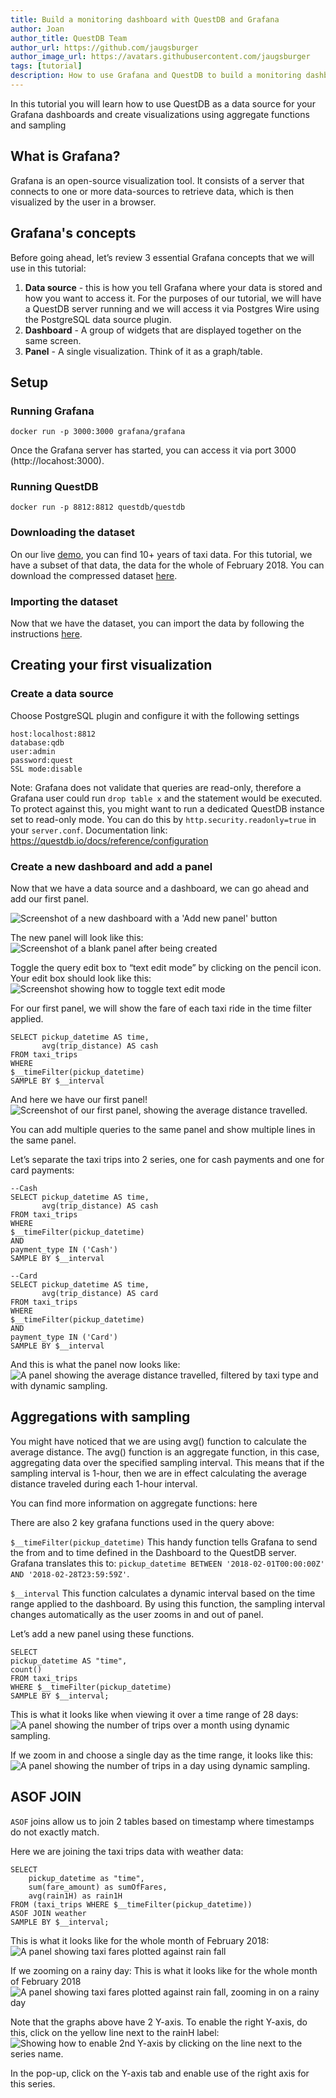 ```yaml
---
title: Build a monitoring dashboard with QuestDB and Grafana
author: Joan
author_title: QuestDB Team
author_url: https://github.com/jaugsburger
author_image_url: https://avatars.githubusercontent.com/jaugsburger
tags: [tutorial]
description: How to use Grafana and QuestDB to build a monitoring dashboard.
---
```


In this tutorial you will learn how to use QuestDB as a data source for your Grafana dashboards and create visualizations using aggregate functions and sampling
<!-- truncate -->

## What is Grafana?
Grafana is an open-source visualization tool. It consists of a server that connects to one or more data-sources to retrieve data, which is then visualized by the user in a browser.

## Grafana's concepts
Before going ahead, let’s review 3 essential Grafana concepts that we will use in this tutorial:

1. **Data source** - this is how you tell Grafana where your data is stored and how you want to access it. For the purposes of our tutorial, we will have a QuestDB server running and we will access it via Postgres Wire using the PostgreSQL data source plugin.
2. **Dashboard** - A group of widgets that are displayed together on the same screen.
3. **Panel** - A single visualization. Think of it as a graph/table.

## Setup
### Running Grafana
```shell
docker run -p 3000:3000 grafana/grafana
```

Once the Grafana server has started, you can access it via port 3000 (http://locahost:3000).

### Running QuestDB
```shell
docker run -p 8812:8812 questdb/questdb
```

### Downloading the dataset
On our live [demo](http://try.questdb.io:9000/), you can find 10+ years of taxi data. For this tutorial, we have a subset of that data, the data for the whole of February 2018. You can download the compressed dataset [here](https://s3-eu-west-1.amazonaws.com/questdb.io/datasets/grafana_tutorial_dataset.tar.gz).


### Importing the dataset
Now that we have the dataset, you can import the data by following the instructions [here](https://questdb.io/docs/develop/insert-data).

## Creating your first visualization

### Create a data source

Choose PostgreSQL plugin and configure it with the following settings

```
host:localhost:8812
database:qdb
user:admin
password:quest
SSL mode:disable
```

Note: Grafana does not validate that queries are read-only, therefore a Grafana user could run `drop table x` and the statement would be executed. To protect against this, you might want to run a dedicated QuestDB instance set to read-only mode. You can do this by  `http.security.readonly=true` in your `server.conf`. Documentation link: https://questdb.io/docs/reference/configuration



### Create a new dashboard and add a panel
Now that we have a data source and a dashboard, we can go ahead and add our first panel.

<img
alt="Screenshot of a new dashboard with a 'Add new panel' button"
className="screenshot--shadow screenshot--docs"
src="/img/blog/2020-10-19/add-new-panel.png"
/>



The new panel will look like this:
<img
alt="Screenshot of a blank panel after being created"
className="screenshot--shadow screenshot--docs"
src="/img/blog/2020-10-19/blank-panel.png"
/>

Toggle the query edit box to “text edit mode” by clicking on the pencil icon. Your edit box should look like this:
<img
alt="Screenshot showing how to toggle text edit mode"
className="screenshot--shadow screenshot--docs"
src="/img/blog/2020-10-19/toggle-text-edit.png"
/>


For our first panel, we will show the fare of each taxi ride in the time filter applied.

```
SELECT pickup_datetime AS time,
       avg(trip_distance) AS cash
FROM taxi_trips
WHERE
$__timeFilter(pickup_datetime)
SAMPLE BY $__interval
```

And here we have our first panel!
<img
alt="Screenshot of our first panel, showing the average distance travelled."
className="screenshot--shadow screenshot--docs"
src="/img/blog/2020-10-19/first-panel.png"
/>

You can add multiple queries to the same panel and show multiple lines in the same panel.

Let’s separate the taxi trips into 2 series, one for cash payments and one for card payments:
```
--Cash
SELECT pickup_datetime AS time,
       avg(trip_distance) AS cash
FROM taxi_trips
WHERE
$__timeFilter(pickup_datetime)
AND
payment_type IN ('Cash')
SAMPLE BY $__interval
```
```
--Card
SELECT pickup_datetime AS time,
       avg(trip_distance) AS card
FROM taxi_trips
WHERE
$__timeFilter(pickup_datetime)
AND
payment_type IN ('Card')
SAMPLE BY $__interval
```
And this is what the panel now looks like:
<img
alt="A panel showing the average distance travelled, filtered by taxi type and with dynamic sampling."
className="screenshot--shadow screenshot--docs"
src="/img/blog/2020-10-19/panel-filtering-by-taxi-type.png"
/>


## Aggregations with sampling

You might have noticed that we are using avg() function to calculate the average distance. The avg() function is an aggregate function, in this case, aggregating data over the specified sampling interval. This means that if the sampling interval is 1-hour, then we are in effect calculating the average distance traveled during each 1-hour interval.

You can find more information on aggregate functions: here

There are also 2 key grafana functions used in the query above:

`$__timeFilter(pickup_datetime)`
This handy function tells Grafana to send the from and to time defined in the Dashboard to the QuestDB server.  Grafana translates this to:
`pickup_datetime BETWEEN '2018-02-01T00:00:00Z' AND '2018-02-28T23:59:59Z'`.

`$__interval`
This function calculates a dynamic interval based on the time range applied to the dashboard. By using this function, the sampling interval changes automatically as the user zooms in and out of panel.

Let’s add a new panel using these functions.

```
SELECT
pickup_datetime AS "time",
count()
FROM taxi_trips
WHERE $__timeFilter(pickup_datetime)
SAMPLE BY $__interval;
```

This is what it looks like when viewing it over a time range of 28 days:
<img
alt="A panel showing the number of trips over a month using dynamic sampling."
className="screenshot--shadow screenshot--docs"
src="/img/blog/2020-10-19/panel-count-of-taxi-trips-in-whole-month.png"
/>

If we zoom in and choose a single day as the time range, it looks like this:
<img
alt="A panel showing the number of trips in a day using dynamic sampling."
className="screenshot--shadow screenshot--docs"
src="/img/blog/2020-10-19/panel-count-of-taxi-trips-in-a-day.png"
/>



## ASOF JOIN

`ASOF` joins allow us to join 2 tables based on timestamp where timestamps do not exactly match.

Here we are joining the taxi trips data with weather data:

```
SELECT
    pickup_datetime as "time",
    sum(fare_amount) as sumOfFares,
    avg(rain1H) as rain1H
FROM (taxi_trips WHERE $__timeFilter(pickup_datetime))
ASOF JOIN weather
SAMPLE BY $__interval;
```

This is what it looks like for the whole month of February 2018:
<img
alt="A panel showing taxi fares plotted against rain fall"
className="screenshot--shadow screenshot--docs"
src="/img/blog/2020-10-19/panel-taxi-fares-and-rain.png"
/>


If we zooming on a rainy day:
This is what it looks like for the whole month of February 2018
<img
alt="A panel showing taxi fares plotted against rain fall, zooming in on a rainy day"
className="screenshot--shadow screenshot--docs"
src="/img/blog/2020-10-19/panel-taxi-fares-and-rain-on-a-rainy-day.png"
/>



Note that the graphs above have 2 Y-axis. To enable the right Y-axis, do this, click on the yellow line next to the rainH label:
<img
alt="Showing how to enable 2nd Y-axis by clicking on the line next to the series name."
className="screenshot--shadow screenshot--docs"
src="/img/blog/2020-10-19/enabling-2nd-y-axis.png"
/>


In the pop-up, click on the Y-axis tab and enable use of the right axis for this series.


[Inserting data]: https://questdb.io/docs/develop/insert-data
